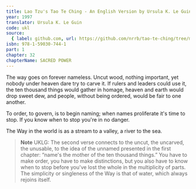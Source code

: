 ```yaml
---
title: Lao Tzu's Tao Te Ching - An English Version by Ursula K. Le Guin
year: 1997
translator: Ursula K. Le Guin
code: ukl
source:
  { label: github.com, url: https://github.com/nrrb/tao-te-ching/tree/master }
isbn: 978-1-59030-744-1
part: 1
chapter: 32
chapterName: SACRED POWER
---
```

The way goes on forever nameless.
Uncut wood, nothing important,
yet nobody under heaven
dare try to carve it.
If rulers and leaders could use it,
the ten thousand things
would gather in homage,
heaven and earth would drop sweet dew,
and people, without being ordered,
would be fair to one another.

To order, to govern,
is to begin naming;
when names proliferate
it's time to stop.
If you know when to stop
you're in no danger.

The Way in the world
is as a stream to a valley,
a river to the sea.


> **Note** UKLG: The second verse connects to the uncut, the uncarved, the unusable, to the idea of the unnamed presented in the first chapter: “name's the mother of the ten thousand things.” You have to make order, you have to make distinctions, but you also have to know when to stop before you've lost the whole in the multiplicity of parts. The simplicity or singleness of the Way is that of water, which always rejoins itself.